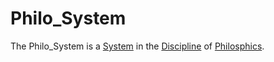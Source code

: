 # Philo_System

The Philo_System is a [System](404.md) in the [Discipline](7000003.md) of [Philosphics](645000.md).
